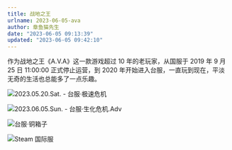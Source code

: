 ```yaml
---
title: 战地之王
urlname: 2023-06-05-ava
author: 章鱼猫先生
date: "2023-06-05 09:13:39"
updated: "2023-06-05 09:42:10"
---
```


作为战地之王《A.V.A》这一款游戏超过 10 年的老玩家，从国服于 2019 年 9 月 25 日 11:00:00 正式停止运营，到 2020 年开始进入台服，一直玩到现在，平淡无奇的生活也总能多了一点乐趣。

![2023.05.20.Sat. - 台服·极速危机](https://shub-1251708715.cos.ap-guangzhou.myqcloud.com/elog-notebook-img/FmyzcrYd1zobC_Gc_fbMwM2TqQox.jpeg "2023.05.20.Sat. - 台服·极速危机")

![2023.06.05.Sun. - 台服·生化危机.Adv](https://shub-1251708715.cos.ap-guangzhou.myqcloud.com/elog-notebook-img/Fi1zAGARBgwaoPflLSoWDpfO0Gad.jpeg "2023.06.05.Sun. - 台服·生化危机.Adv")

![台服·铜箱子](https://shub-1251708715.cos.ap-guangzhou.myqcloud.com/elog-notebook-img/FplprU1jPMWJ8jdi3KG2EGLpgRqV.jpeg "台服·铜箱子")

![Steam 国际服](https://shub-1251708715.cos.ap-guangzhou.myqcloud.com/elog-notebook-img/Fsc7_k15ieP_RPERKnG5_i3Jaa-6.jpeg "Steam 国际服")
